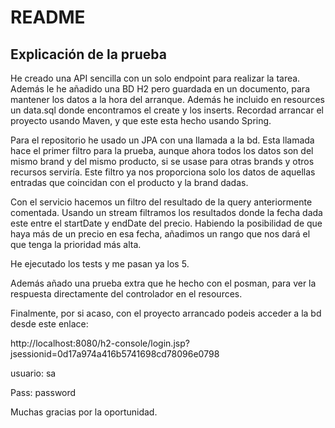 # README

## Explicación de la prueba

He creado una API sencilla con un solo endpoint para realizar la tarea. Además le he añadido una BD H2 pero guardada en
un documento, para mantener los datos a la hora del arranque. Además he incluido en resources un data.sql donde
encontramos el create y los inserts. Recordad arrancar el proyecto usando Maven, y que este esta hecho usando Spring.


Para el repositorio he usado un JPA con una llamada a la bd. Esta llamada hace el primer filtro para la prueba, aunque
ahora todos los datos son del mismo brand y del mismo producto, si se usase para otras brands y otros recursos serviría.
Este filtro ya nos proporciona solo los datos  de aquellas entradas que coincidan con el producto y la brand dadas.


Con el servicio hacemos un filtro del resultado de la query anteriormente comentada. Usando un stream filtramos los
resultados donde la fecha dada este entre el startDate y endDate del precio. Habiendo la posibilidad de que haya más
de un precio en esa fecha, añadimos un rango que nos dará el que tenga la prioridad más alta.


He ejecutado los tests y me pasan ya los 5.


Además añado una prueba extra que he hecho con el posman, para ver la respuesta directamente del controlador en el
resources.

Finalmente, por si acaso, con el proyecto arrancado podeis acceder a la bd desde este enlace:

http://localhost:8080/h2-console/login.jsp?jsessionid=0d17a974a416b5741698cd78096e0798

usuario: sa

Pass: password

Muchas gracias por la oportunidad.

